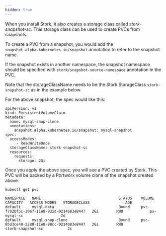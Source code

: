 ```yaml
---
hidden: true
---
```


When you install Stork, it also creates a storage class called _stork-snapshot-sc_. This storage class can be used to create PVCs from snapshots.

To create a PVC from a snapshot, you would add the `snapshot.alpha.kubernetes.io/snapshot` annotation to refer to the snapshot
name.

If the snapshot exists in another namespace, the snapshot namespace should be specified with `stork/snapshot-source-namespace` annotation in the PVC.

Note that the storageClassName needs to be the Stork StorageClass `stork-snapshot-sc` as in the example below.

For the above snapshot, the spec would like this:

```text
apiVersion: v1
kind: PersistentVolumeClaim
metadata:
  name: mysql-snap-clone
  annotations:
    snapshot.alpha.kubernetes.io/snapshot: mysql-snapshot
spec:
  accessModes:
     - ReadWriteOnce
  storageClassName: stork-snapshot-sc
  resources:
    requests:
      storage: 2Gi
```

Once you apply the above spec, you will see a PVC created by Stork. This PVC will be backed by a Portworx volume clone of the snapshot created above.

```text
kubectl get pvc
```

```output
NAMESPACE   NAME                                   STATUS    VOLUME                                     CAPACITY   ACCESS MODES   STORAGECLASS                AGE
default     mysql-data                             Bound     pvc-f782bf5c-20e7-11e8-931d-0214683e8447   2Gi        RWO            px-mysql-sc                 2d
default     mysql-snap-clone                       Bound     pvc-05d3ce48-2280-11e8-98cc-0214683e8447   2Gi        RWO            stork-snapshot-sc           2s
```
